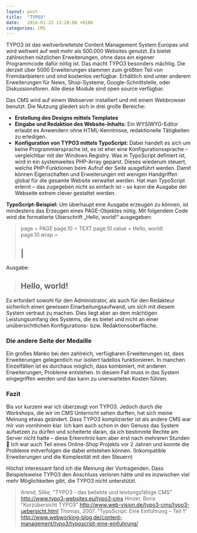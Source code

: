 ```yaml
---
layout: post
title:  "TYPO3"
date:   2016-01-22 13:28:08 +0100
categories: CMS
---
```

TYPO3 ist das weitverbreitetste Content Management System Europas und wird weltweit auf weit mehr als 500.000 Websites genutzt. Es bietet zahlreichen nützlichen Erweiterungen, ohne dass ein eigener Programmcode dafür nötig ist. Das macht TYPO3 besonders mächtig.
Die derzeit über 5000 Erweiterungen stammen zum größten Teil von Fremdanbietern und sind kostenlos verfügbar. Erhältlich sind unter anderem Erweiterungen für News, Shop-Systeme, Google-Schnittstelle, oder Diskussionsforen. Alle diese Module sind open source verfügbar.

Das CMS wird auf einem Webserver installiert und mit einem Webbrowser benutzt. Die Nutzung gliedert sich in drei große Bereiche:

- **Erstellung des Designs mittels Templates**
- **Eingabe und Redaktion des Website-Inhalts:** Ein WYSIWYG-Editor erlaubt es Anwendern ohne HTML-Kenntnisse, redaktionelle Tätigkeiten zu erledigen.
- **Konfiguration von TYPO3 mittels TypoScript:** Dabei handelt es sich um keine Programmiersprache ist, es ist eher eine Konfigurationssprache – vergleichbar mit der Windows Registry. Was in TypoScript definiert ist, wird in ein systemweites PHP-Array geparst. Dieses wiederum steuert, welche PHP-Funktionen beim Aufruf der Seite ausgeführt werden. Damit können Eigenschaften und Erweiterungen mit wenigen Handgriffen global für die gesamte Website verwaltet werden.
Hat man TypoScript erlernt – das zugegeben nicht so einfach ist – so kann die Ausgabe der Webseite extrem clever gestaltet werden.

**TypoScript-Beispiel:** Um überhaupt eine Ausgabe erzeugen zu können, ist mindestens das Erzeugen eines PAGE-Objektes nötig. Mit folgendem Code wird die formatierte Überschrift „Hello, world!“ ausgegeben:


> page = PAGE
> page.10 = TEXT
> page.10.value = Hello, world!
> page.10.wrap = <h2>|</h2>


Ausgabe:

> <h2>Hello, world!</h2>


Es erfordert sowohl für den Administrator, als auch für den Redakteur sicherlich einen gewissen Einarbeitungsaufwand, um sich mit diesem System vertraut zu machen. Dies liegt aber an dem mächtigen Leistungsumfang des Systems, die es bietet und nicht an einer unübersichtlichen Konfigurations- bzw. Redaktionsoberfläche.

### Die andere Seite der Medaille
Ein großes Manko bei den zahlreich, verfügbaren Erweiterungen ist, dass Erweiterungen gelegentlich nur isoliert tadellos funktionieren. In manchen Einzelfällen ist es durchaus möglich, dass kombiniert, mit anderen Erweiterungen, Probleme entstehen. In diesem Fall muss in das System eingegriffen werden und das kann zu unerwarteten Kosten führen.

### Fazit
Bis vor kurzem war ich überzeugt von TYPO3. Jedoch durch die Workshops, die wir im CMS Unterricht sehen durften, hat sich meine Meinung etwas geändert.
Dass TYPO3 komplizierter ist als andere CMS war mir von vornhinein klar. Ich kam auch schon in den Genuss das System aufsetzen zu dürfen und scheiterte daran, da ich bestimmte Rechte am Server nicht hatte – diese Erkenntnis kam aber erst nach mehreren Stunden 
Ich war auch Teil eines Online-Shop Projekts vor 2 Jahren und konnte die Probleme mitverfolgen die dabei entstehen können. (Inkompatible Erweiterungen und die Komplexität mit den Steuern)

Höchst interessant fand ich die Meinung der Vortragenden. Dass Beispielsweise TYPO3 den Anschluss verloren hätte und es inzwischen viel mehr Möglichkeiten gibt, die TYPO3 nicht unterstützt.


> Arend, Silke, "TYPO3 - das beliebte und leistungsfähige CMS" http://www.typo3-websites.eu/typo3-cms
> Hinzer, Boris "Kurzübersicht TYPO3" http://www.web-vision.de/typo3-cms/typo3-uebersicht.html
> Thomas, 2007. "TypoScript: Eine Einführung – Teil 1" http://www.webworking-blog.de/content-management/typo3/typoscript-eine-einfuhrung/